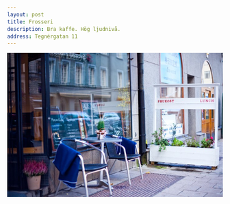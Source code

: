 ```yaml
---
layout: post
title: Frosseri
description: Bra kaffe. Hög ljudnivå.
address: Tegnérgatan 11
---
```


![Fik](photos/frosseri.jpg)